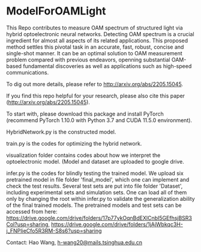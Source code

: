 # ModelForOAMLight
This Repo contributes to measure OAM spectrum of structured light via hybrid optoelectronic neural networks. Detecting OAM spectrum is a crucial ingredient for almost all aspects of its related applications. This proposed method settles this pivotal task in an accurate, fast, robust, concise and single-shot manner. It can be an optimal solution to OAM measurement problem compared with previous endeavors, openning substantial OAM-based fundamental discoveries as well as applications such as high-speed communications.

To dig out more details, please refer to http://arxiv.org/abs/2205.15045.

If you find this repo helpful for your research, please also cite this paper (http://arxiv.org/abs/2205.15045).

To start with, please download this package and install PyTorch (recommend PyTorch 1.10.0 with Python 3.7 and CUDA 11.5.0 environment).

HybridNetwork.py is the constructed model.

train.py is the codes for optimizing the hybrid network.

visualization folder contains codes about how we interpret the optoelectronic model. (Model and dataset are uploaded to google drive.

infer.py is the codes for blindly testing the trained model. We upload six pretrained model in file folder 'final_model', which one can implement and check the test results. Several test sets are put into file folder 'Dataset', including experimental sets and simulation sets. One can load all of them only by changing the root within infer.py to validate the generalization ability of the final trained models. The pretrained models and test sets can be accessed from here: https://drive.google.com/drive/folders/17p77ykOqnBdEXlCnbI5GEfhsjBSR3Col?usp=sharing, https://drive.google.com/drive/folders/1jAjWbkqc3H-j_FNPIieCfo5R3RM-S8s6?usp=sharing

Contact: Hao Wang, h-wang20@mails.tsinghua.edu.cn
